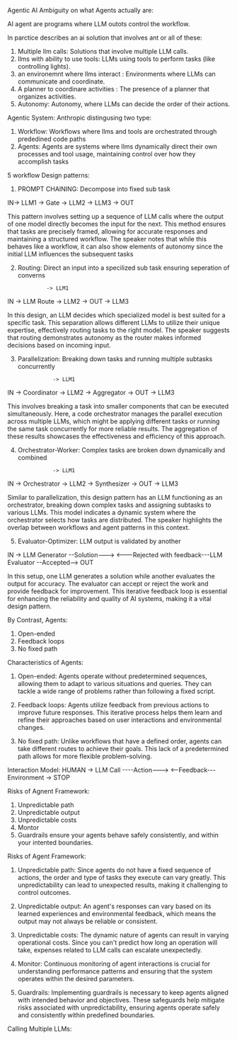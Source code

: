 Agentic AI
Ambiguity on what Agents actually are:

AI agent are programs where LLM outots control the workflow.

In parctice describes an ai solution that involves ant or all of these:
1. Multiple llm calls: Solutions that involve multiple LLM calls.
2. llms with ability to use tools: LLMs using tools to perform tasks (like controlling lights).
3. an environemnt where llms interact : Environments where LLMs can communicate and coordinate.
4. A planner to coordinare activities : The presence of a planner that organizes activities.
5. Autonomy: Autonomy, where LLMs can decide the order of their actions.

Agentic System:
Anthropic distingusing two type:
1. Workflow: Workflows where llms and tools are orchestrated through prededined code paths
2. Agents: Agents are systems where llms dynamically direct their own processes and tool usage, maintaining control over how they accomplish tasks


5 workflow Design patterns:
1. PROMPT CHAINING:
Decompose into fixed sub task


IN-> LLM1 -> Gate -> LLM2 -> LLM3 -> OUT

This pattern involves setting up a sequence of LLM calls where the output of one model directly becomes the input for the next. This method ensures that tasks are precisely framed, allowing for accurate responses and maintaining a structured workflow. The speaker notes that while this behaves like a workflow, it can also show elements of autonomy since the initial LLM influences the subsequent tasks

2. Routing: Direct an input into a specilized sub task ensuring seperation of converns

                -> LLM1
IN -> LLM Route -> LLM2  -> OUT
                -> LLM3

In this design, an LLM decides which specialized model is best suited for a specific task. This separation allows different LLMs to utilize their unique expertise, effectively routing tasks to the right model. The speaker suggests that routing demonstrates autonomy as the router makes informed decisions based on incoming input.

3. Parallelization: Breaking down tasks and running multiple subtasks concurrently

                  -> LLM1
IN -> Coordinator -> LLM2  -> Aggregator -> OUT
                  -> LLM3

This involves breaking a task into smaller components that can be executed simultaneously. Here, a code orchestrator manages the parallel execution across multiple LLMs, which might be applying different tasks or running the same task concurrently for more reliable results. The aggregation of these results showcases the effectiveness and efficiency of this approach.

4. Orchestrator-Worker:
Complex tasks are broken down dynamically and combined

                  -> LLM1
IN -> Orchestrator -> LLM2  -> Synthesizer -> OUT
                  -> LLM3

Similar to parallelization, this design pattern has an LLM functioning as an orchestrator, breaking down complex tasks and assigning subtasks to various LLMs. This model indicates a dynamic system where the orchestrator selects how tasks are distributed. The speaker highlights the overlap between workflows and agent patterns in this context.

5. Evaluator-Optimizer:
LLM output is validated by another

IN -> LLM Generator --Solution---> <---Rejected with feedback---LLM Evaluator --Accepted--> OUT 

In this setup, one LLM generates a solution while another evaluates the output for accuracy. The evaluator can accept or reject the work and provide feedback for improvement. This iterative feedback loop is essential for enhancing the reliability and quality of AI systems, making it a vital design pattern.


By Contrast, Agents:
1. Open-ended
2. Feedback loops
3. No fixed path 

Characteristics of Agents:
1. Open-ended: Agents operate without predetermined sequences, allowing them to adapt to various situations and queries. They can tackle a wide range of problems rather than following a fixed script.

2. Feedback loops: Agents utilize feedback from previous actions to improve future responses. This iterative process helps them learn and refine their approaches based on user interactions and environmental changes.

3. No fixed path: Unlike workflows that have a defined order, agents can take different routes to achieve their goals. This lack of a predetermined path allows for more flexible problem-solving.

Interaction Model:
HUMAN -> LLM Call  ----Action---> <--Feedback--- Environment 
           -> STOP

Risks of Agnent Framework:
1. Unpredictable path
2. Unpredictable output
3. Unpredictable costs
4. Montor
5. Guardrails ensure your agents behave safely consistently, and within your intented boundaries.

Risks of Agent Framework:
1. Unpredictable path: Since agents do not have a fixed sequence of actions, the order and type of tasks they execute can vary greatly. This unpredictability can lead to unexpected results, making it challenging to control outcomes.

2. Unpredictable output: An agent's responses can vary based on its learned experiences and environmental feedback, which means the output may not always be reliable or consistent.

3. Unpredictable costs: The dynamic nature of agents can result in varying operational costs. Since you can't predict how long an operation will take, expenses related to LLM calls can escalate unexpectedly.

4. Monitor: Continuous monitoring of agent interactions is crucial for understanding performance patterns and ensuring that the system operates within the desired parameters.

5. Guardrails: Implementing guardrails is necessary to keep agents aligned with intended behavior and objectives. These safeguards help mitigate risks associated with unpredictability, ensuring agents operate safely and consistently within predefined boundaries.


Calling Multiple LLMs:

